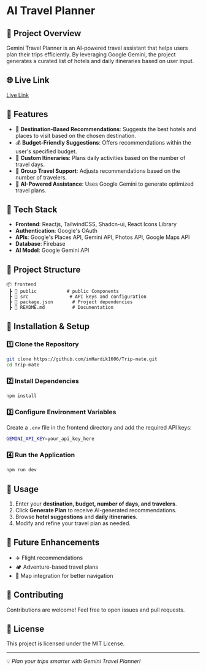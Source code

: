 # AI Travel Planner

## 📌 Project Overview
Gemini Travel Planner is an AI-powered travel assistant that helps users plan their trips efficiently. By leveraging Google Gemini, the project generates a curated list of hotels and daily itineraries based on user input.

## 🌐 Live Link
[Live Link](https://trip-mate-rouge.vercel.app) 

## 🚀 Features
- 📍 **Destination-Based Recommendations**: Suggests the best hotels and places to visit based on the chosen destination.
- 💰 **Budget-Friendly Suggestions**: Offers recommendations within the user's specified budget.
- 📅 **Custom Itineraries**: Plans daily activities based on the number of travel days.
- 👥 **Group Travel Support**: Adjusts recommendations based on the number of travelers.
- 🤖 **AI-Powered Assistance**: Uses Google Gemini to generate optimized travel plans.

## 🔧 Tech Stack
- **Frontend**: Reactjs, TailwindCSS, Shadcn-ui, React Icons Library
- **Authentication**: Google's OAuth
- **APIs**: Google's Places API, Gemini API, Photos API, Google Maps API
- **Database**: Firebase
- **AI Model**: Google Gemini API

## 📂 Project Structure
```
📦 frontend
 ┣ 📂 public           # public Components
 ┣ 📂 src               # API keys and configuration
 ┣ 📜 package.json       # Project dependencies
 ┣ 📜 README.md          # Documentation
```

## 🚀 Installation & Setup
### 1️⃣ Clone the Repository
```sh
git clone https://github.com/imHardik1606/Trip-mate.git
cd Trip-mate
```

### 2️⃣ Install Dependencies
```sh
npm install
```

### 3️⃣ Configure Environment Variables
Create a `.env` file in the frontend directory and add the required API keys:
```sh
GEMINI_API_KEY=your_api_key_here
```

### 4️⃣ Run the Application
```sh
npm run dev
```

## 🎯 Usage
1. Enter your **destination, budget, number of days, and travelers**.
2. Click **Generate Plan** to receive AI-generated recommendations.
3. Browse **hotel suggestions** and **daily itineraries**.
4. Modify and refine your travel plan as needed.

## 📌 Future Enhancements
- ✈️ Flight recommendations
- 🏕️ Adventure-based travel plans
- 📍 Map integration for better navigation

## 🤝 Contributing
Contributions are welcome! Feel free to open issues and pull requests.

## 📜 License
This project is licensed under the MIT License.

---
💡 *Plan your trips smarter with Gemini Travel Planner!*

